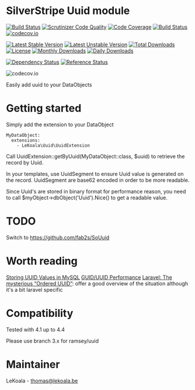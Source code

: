 SilverStripe Uuid module
==================
[![Build Status](https://travis-ci.org/lekoala/silverstripe-uuid.svg?branch=master)](https://travis-ci.org/lekoala/silverstripe-uuid)
[![Scrutinizer Code Quality](https://scrutinizer-ci.com/g/lekoala/silverstripe-uuid/badges/quality-score.png?b=master)](https://scrutinizer-ci.com/g/lekoala/silverstripe-uuid/?branch=master)
[![Code Coverage](https://scrutinizer-ci.com/g/lekoala/silverstripe-uuid/badges/coverage.png?b=master)](https://scrutinizer-ci.com/g/lekoala/silverstripe-uuid/?branch=master)
[![Build Status](https://scrutinizer-ci.com/g/lekoala/silverstripe-uuid/badges/build.png?b=master)](https://scrutinizer-ci.com/g/lekoala/silverstripe-uuid/build-status/master)
[![codecov.io](https://codecov.io/github/lekoala/silverstripe-uuid/coverage.svg?branch=master)](https://codecov.io/github/lekoala/silverstripe-uuid?branch=master)

[![Latest Stable Version](https://poser.pugx.org/lekoala/silverstripe-uuid/version)](https://packagist.org/packages/lekoala/silverstripe-uuid)
[![Latest Unstable Version](https://poser.pugx.org/lekoala/silverstripe-uuid/v/unstable)](//packagist.org/packages/lekoala/silverstripe-uuid)
[![Total Downloads](https://poser.pugx.org/lekoala/silverstripe-uuid/downloads)](https://packagist.org/packages/lekoala/silverstripe-uuid)
[![License](https://poser.pugx.org/lekoala/silverstripe-uuid/license)](https://packagist.org/packages/lekoala/silverstripe-uuid)
[![Monthly Downloads](https://poser.pugx.org/lekoala/silverstripe-uuid/d/monthly)](https://packagist.org/packages/lekoala/silverstripe-uuid)
[![Daily Downloads](https://poser.pugx.org/lekoala/silverstripe-uuid/d/daily)](https://packagist.org/packages/lekoala/silverstripe-uuid)

[![Dependency Status](https://www.versioneye.com/php/lekoala:silverstripe-uuid/badge.svg)](https://www.versioneye.com/php/lekoala:silverstripe-uuid)
[![Reference Status](https://www.versioneye.com/php/lekoala:silverstripe-uuid/reference_badge.svg?style=flat)](https://www.versioneye.com/php/lekoala:silverstripe-uuid/references)

![codecov.io](https://codecov.io/github/lekoala/silverstripe-uuid/branch.svg?branch=master)

Easily add uuid to your DataObjects

Getting started
==================

Simply add the extension to your DataObject

	MyDataObject:
	  extensions:
	    - LeKoala\Uuid\UuidExtension

Call UuidExtension::getByUuid(MyDataObject::class, $uuid) to retrieve the record by Uuid.

In your templates, use UuidSegment to ensure Uuid value is generated on the record.
UuidSegment are base62 encoded in order to be more readable.

Since Uuid's are stored in binary format for performance reason, you need to call $myObject->dbObject('Uuid').Nice()
to get a readable value.

TODO
==================
Switch to https://github.com/fab2s/SoUuid

Worth reading
==================
[Storing UUID Values in MySQL](https://www.percona.com/blog/2014/12/19/store-uuid-optimized-way/)
[GUID/UUID Performance](https://mariadb.com/kb/en/guiduuid-performance/)
[Laravel: The mysterious “Ordered UUID”](https://itnext.io/laravel-the-mysterious-ordered-uuid-29e7500b4f8): offer a good overview of the situation although it's a bit laravel specific

Compatibility
==================
Tested with 4.1 up to 4.4

Please use branch 3.x for ramsey/uuid

Maintainer
==================
LeKoala - thomas@lekoala.be
